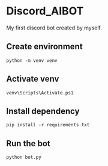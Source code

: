 # Discord_AIBOT
My first discord bot created by myself.
## Create environment
```
python -m venv venv
```

## Activate venv
```
venv\Scripts\Activate.ps1
```

## Install dependency
```
pip install -r requirements.txt
```

## Run the bot
```
python bot.py
```
